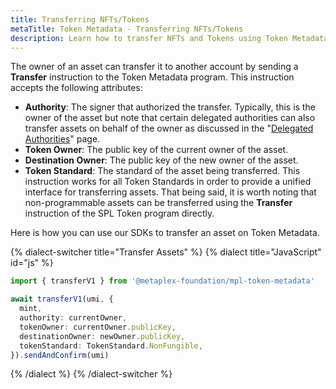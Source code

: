 ```yaml
---
title: Transferring NFTs/Tokens
metaTitle: Token Metadata - Transferring NFTs/Tokens
description: Learn how to transfer NFTs and Tokens using Token Metadata.
---
```


The owner of an asset can transfer it to another account by sending a **Transfer** instruction to the Token Metadata program. This instruction accepts the following attributes:

- **Authority**: The signer that authorized the transfer. Typically, this is the owner of the asset but note that certain delegated authorities can also transfer assets on behalf of the owner as discussed in the "[Delegated Authorities](/token-metadata/delegates)" page.
- **Token Owner**: The public key of the current owner of the asset.
- **Destination Owner**: The public key of the new owner of the asset.
- **Token Standard**: The standard of the asset being transferred. This instruction works for all Token Standards in order to provide a unified interface for transferring assets. That being said, it is worth noting that non-programmable assets can be transferred using the **Transfer** instruction of the SPL Token program directly.

Here is how you can use our SDKs to transfer an asset on Token Metadata.

{% dialect-switcher title="Transfer Assets" %}
{% dialect title="JavaScript" id="js" %}

```ts
import { transferV1 } from '@metaplex-foundation/mpl-token-metadata'

await transferV1(umi, {
  mint,
  authority: currentOwner,
  tokenOwner: currentOwner.publicKey,
  destinationOwner: newOwner.publicKey,
  tokenStandard: TokenStandard.NonFungible,
}).sendAndConfirm(umi)
```

{% /dialect %}
{% /dialect-switcher %}
